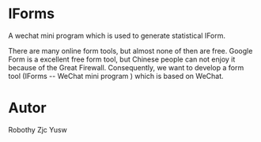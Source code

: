 # IForms
A wechat mini program which is used to generate statistical IForm.

There are many online form tools, but almost none of then are free. Google Form is a excellent free form tool, but Chinese people 
can not enjoy it because of the Great Firewall. Consequently, we want to develop a form tool (IForms -- WeChat mini program ) which 
is based on WeChat. 

# Autor

Robothy Zjc Yusw



